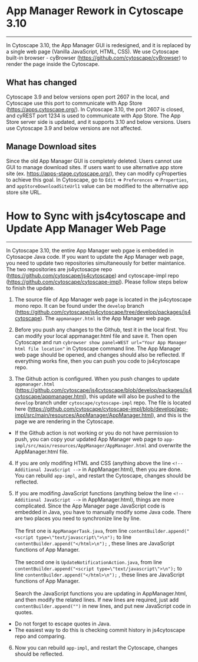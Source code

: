 # App Manager Rework in Cytoscape 3.10
-----------------
In Cytoscape 3.10, the App Manager GUI is redesigned, and it is replaced by a single web page (Vanilla JavaScript, HTML, CSS). We use Cytoscape built-in browser - cyBrowser (https://github.com/cytoscape/cyBrowser) to render the page inside the Cytoscape.

## What has changed
Cytoscape 3.9 and below versions open port 2607 in the local, and Cytoscape use this port to communicate with App Store (https://apps.cytoscape.org/). In Cytoscape 3.10, the port 2607 is closed, and cyREST port 1234 is used to communicate with App Store. The App Store server side is updated, and it supports  3.10 and below versions. Users use Cytoscape 3.9 and below versions are not affected.

## Manage Download sites
Since the old App Manager GUI is completely deleted. Users cannot use GUI to manage download sites. If users want to use alternative app store site (ex. https://apps-stage.cytoscape.org/), they can modify cyProperties to achieve this goal. In Cytoscape, go to ```Edit``` => ```Preferences``` => ```Properties```, and ```appStoreDownloadSiteUrl1``` value can be modified to the alternative app store site URL.

# How to Sync with js4cytoscape and Update App Manager Web Page
-----------------
In Cytoscape 3.10, the entire App Manager web pgae is embedded in Cytosacpe Java code. If you want to update the App Manager web page, you need to update two repositories simultaneously for better maintanice. The two repositories are js4yctosacpe repo (https://github.com/cytoscape/js4cytoscape) and cytoscape-impl repo (https://github.com/cytoscape/cytoscape-impl). Please follow steps below to finish the update.

1. The source file of App Manager web page is located in the js4cytoscape mono repo. It can be found under the ```develop``` branch (https://github.com/cytoscape/js4cytoscape/tree/develop/packages/js4cytoscape). The ```appmanager.html``` is the App Manager web page.

2. Before you push any changes to the Github, test it in the local first. You can modify your local appmanager.html file and save it. Then open Cytoscape and run ```cybrowser show panel=WEST url="Your App Manager html file location"``` in Cytoscape command line. The App Manager web page should be opened, and changes should also be reflected. If everything works fine, then you can push you code to js4cytoscape repo.
 
3. The Github action is configured. When you push changes to update ```appmanager.html``` (https://github.com/cytoscape/js4cytoscape/blob/develop/packages/js4cytoscape/appmanager.html), this update will also be pushed to the ```develop``` branch under ```cytoscape/cytoscape-impl``` repo. The file is located here (https://github.com/cytoscape/cytoscape-impl/blob/develop/app-impl/src/main/resources/AppManager/AppManager.html), and this is the page we are rendering in the Cytoscape.

* If the Github action is not working or you do not have permission to push, you can copy your updated App Manager web page to ```app-impl/src/main/resources/AppManager/AppManager.html``` and overwrite the AppManager.html file.

4. If you are only modifing HTML and CSS (anything above the line ```<!-- Additional JavaScript -->``` in AppManager.html), then you are done. You can rebuild ```app-impl```, and restart the Cytoscape, changes should be reflected.

5. If you are modifing JavaScript functions (anything below the line ```<!-- Additional JavaScript -->``` in AppManager.html), things are more complicated. Since the App Manager page JavaScript code is embedded in Java, you have to manually modify some Java code. There are two places you need to synchronize line by line. <br /><br />
The first one is ```AppManagerTask.java```, from line ```contentBuilder.append("<script type=\"text/javascript\">\n");``` to line 		```contentBuilder.append("</html>\n");``` , these lines are JavaScript functions of App Manager. <br /><br />
The second one is ```UpdateNotificationAction.java```, from line ```contentBuilder.append("<script type=\"text/javascript\">\n");``` to line 		```contentBuilder.append("</html>\n");``` , these lines are JavaScript functions of App Manager. <br /><br />
Search the JavaScript functions you are updating in AppManager.html, and then modify the related lines. If new lines are required, just add ```contentBuilder.append("")``` in new lines, and put new JavaScript code in quotes.

* Do not forget to escape quotes in Java.<br />
* The easiest way to do this is checking commit history in js4cytoscape repo and comparing.<br />
6. Now you can rebuild ```app-impl```, and restart the Cytoscape, changes should be reflected.

